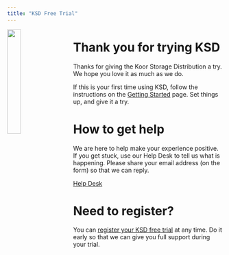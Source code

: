 ```yaml
---
title: "KSD Free Trial"
---
```


<img src="/images/free-trial.png" align="left" style="margin-right: 2em;" width="25%" />

# Thank you for trying KSD

Thanks for giving the Koor Storage Distribution a try. We hope you love it as much as we do.

If this is your first time using KSD, follow the instructions on the [Getting Started](/support/ksd-getting-started) page. Set things up, and give it a try.


# How to get help

We are here to help make your experience positive. If you get stuck, use our Help Desk to tell us what is happening. Please share your email address (on the form) so that we can reply.

[Help Desk](/support/help-desk)


# Need to register?

You can [register your KSD free trial](https://koor.tech/register/) at any time. Do it early so that we can give you full support during your trial.
